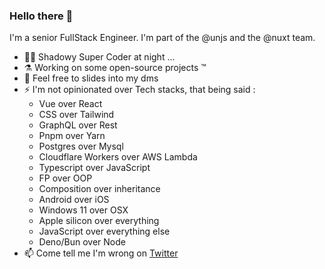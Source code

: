 ### Hello there 👋

I'm a senior FullStack Engineer.
I'm part of the @unjs and the @nuxt team.

- 🥷🏾 Shadowy Super Coder at night ...
- ⚗ Working on some open-source projects ™
- 💬 Feel free to slides into my dms
- ⚡ I'm not opinionated over Tech stacks, that being said : 
  - Vue over React
  - CSS over Tailwind
  - GraphQL over Rest
  - Pnpm over Yarn
  - Postgres over Mysql
  - Cloudflare Workers over AWS Lambda
  - Typescript over JavaScript
  - FP over OOP
  - Composition over inheritance
  - Android over iOS
  - Windows 11 over OSX
  - Apple silicon over everything
  - JavaScript over everything else
  - Deno/Bun over Node
- 📫 Come tell me I'm wrong on [Twitter](https://twitter.com/its_hebilicious)
